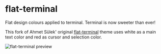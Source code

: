 flat-terminal
=============

Flat design colours applied to terminal. Terminal is now sweeter than ever!

This fork of Ahmet Sülek' original [flat-terminal](https://github.com/ahmetsulek/flat-terminal) theme uses white as a main text color and red as cursor and selection color.

![flat-terminal preview](https://raw.github.com/hamstu/flat-terminal/master/screenshot.png)
